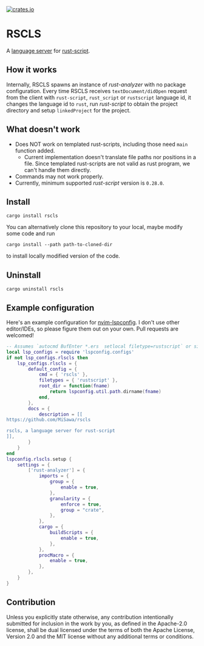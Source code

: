 [![crates.io](https://img.shields.io/crates/v/rscls.svg)](https://crates.io/crates/rscls)

# RSCLS
A [language server](https://microsoft.github.io/language-server-protocol/) for [rust-script](https://rust-script.org/).

## How it works
Internally, RSCLS spawns an instance of _rust-analyzer_ with no package configuration. Every time RSCLS receives `textDocument/didOpen` request from the client with `rust-script`, `rust_script` or `rustscript` language id, it changes the language id to `rust`, run _rust-script_ to obtain the project directory and setup `linkedProject` for the project.

## What doesn't work
- Does NOT work on templated rust-scripts, including those need `main` function added.
  - Current implementation doesn't translate file paths nor positions in a file. Since templated rust-scripts are not valid as rust program, we can't handle them directly.
- Commands may not work properly.
- Currently, minimum supported _rust-script_ version is `0.28.0`.

## Install
```shell
cargo install rscls
```
You can alternatively clone this repository to your local, maybe modify some code and run
```shell
cargo install --path path-to-cloned-dir
```
to install locally modified version of the code.

## Uninstall
```shell
cargo uninstall rscls
```

## Example configuration
Here's an example configuration for [nvim-lspconfig](https://github.com/neovim/nvim-lspconfig). I don't use other editor/IDEs, so please figure them out on your own. Pull requests are welcomed!
```lua
-- Assumes `autocmd BufEnter *.ers  setlocal filetype=rustscript` or similar
local lsp_configs = require 'lspconfig.configs'
if not lsp_configs.rlscls then
    lsp_configs.rlscls = {
        default_config = {
            cmd = { 'rscls' },
            filetypes = { 'rustscript' },
            root_dir = function(fname)
                return lspconfig.util.path.dirname(fname)
            end,
        },
        docs = {
            description = [[
https://github.com/MiSawa/rscls

rscls, a language server for rust-script
]],
        }
    }
end
lspconfig.rlscls.setup {
    settings = {
        ['rust-analyzer'] = {
            imports = {
                group = {
                    enable = true,
                },
                granularity = {
                    enforce = true,
                    group = "crate",
                },
            },
            cargo = {
                buildScripts = {
                    enable = true,
                },
            },
            procMacro = {
                enable = true,
            },
        },
    }
}
```

## Contribution

Unless you explicitly state otherwise, any contribution intentionally submitted for inclusion in the work by you, as defined in the Apache-2.0 license, shall be dual licensed under the terms of both the Apache License, Version 2.0 and the MIT license without any additional terms or conditions.

